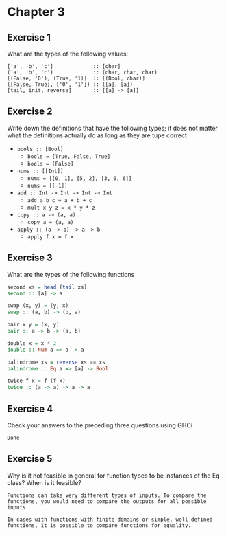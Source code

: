 # Chapter 3

## Exercise 1

What are the types of the following values:

    ['a', 'b', 'c']             :: [char]
    ('a', 'b', 'c')             :: (char, char, char)
    [(False, '0'), (True, '1)]  :: [(Bool, char)]
    ([False, True], ['0', '1']) :: ([a], [a])
    [tail, init, reverse]       :: [[a] -> [a]]

## Exercise 2

Write down the definitions that have the following types; it does not matter what the definitions actually do as long as they are tupe correct

* `bools :: [Bool]`
  * `bools = [True, False, True]`
  * `bools = [False]`
* `nums :: [[Int]]`
  * `nums = [[0, 1], [5, 2], [3, 6, 6]]`
  * `nums = [[-1]]`
* `add :: Int -> Int -> Int -> Int`
  * `add a b c = a + b + c`
  * `mult x y z = x * y * z`
* `copy :: a -> (a, a)`
  * `copy a = (a, a)`
* `apply :: (a -> b) -> a -> b`
  * `apply f x = f x`

## Exercise 3

What are the types of the following functions

```haskell
second xs = head (tail xs)
second :: [a] -> a

swap (x, y) = (y, x)
swap :: (a, b) -> (b, a)

pair x y = (x, y)
pair :: a -> b -> (a, b)

double x = x * 2
double :: Num a => a -> a

palindrome xs = reverse xs == xs
palindrome :: Eq a => [a] -> Bool

twice f x = f (f x)
twice :: (a -> a) -> a -> a
```

## Exercise 4

Check your answers to the preceding three questions using GHCi

    Done

## Exercise 5

Why is it not feasible in general for function types to be instances of the Eq class? When is it feasible?

    Functions can take very different types of inputs. To compare the functions, you would need to compare the outputs for all possible inputs. 

    In cases with functions with finite domains or simple, well defined functions, it is possible to compare functions for equality.
